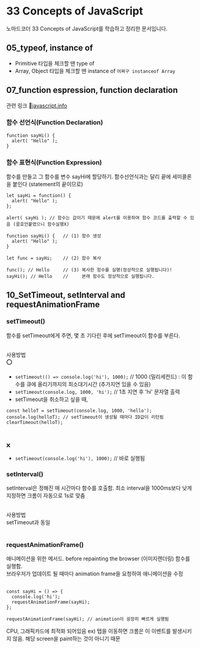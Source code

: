 # 33 Concepts of JavaScript

노마드코더 33 Concepts of JavaScript를 학습하고 정리한 문서입니다.

## 05_typeof, instance of

- Primitive 타입을 체크할 땐 type of
- Array, Object 타입을 체크할 땐 instance of `어쩌구 instanceof Array`

## 07_function espression, function declaration

관련 링크 🔗[javascript.info](https://ko.javascript.info/function-expressions)

### 함수 선언식(Function Declaration)

```
function sayHi() {
  alert( "Hello" );
}
```

### 함수 표현식(Function Expression)

함수를 만들고 그 함수를 변수 sayHi에 할당하기. 함수선언식과는 달리 끝에 세미콜론을 붙인다 (statement의 끝이므로)

```
let sayHi = function() {
  alert( "Hello" );
};

alert( sayHi ); // 함수는 값이기 때문에 alert를 이용하여 함수 코드를 출력할 수 있음 (괄호안붙였으니 함수실행X)
```

```
function sayHi() {   // (1) 함수 생성
  alert( "Hello" );
}

let func = sayHi;    // (2) 함수 복사

func(); // Hello     // (3) 복사한 함수를 실행(정상적으로 실행됩니다)!
sayHi(); // Hello    //     본래 함수도 정상적으로 실행됩니다.
```

## 10_SetTimeout, setInterval and requestAnimationFrame

### setTimeout()

함수를 setTimeout에게 주면, 몇 초 기다린 후에 setTimeout이 함수를 부른다. <br/><br/>

사용방법<br/>
⭕ <br/>

- `setTimeout(() => console.log('hi'), 1000);` // 1000 (밀리세컨드) : 이 함수를 큐에 올리기까지의 최소대기시간 (추가지연 있을 수 있음)
- `setTimeout(console.log, 1000, 'hi');` // 1초 지연 후 'hi' 문자열 출력
- setTimeout을 취소하고 싶을 때,

```
const helloT = setTimeout(console.log, 1000, 'hello');
console.log(helloT); // setTimeout이 생성될 때마다 ID값이 리턴됨
clearTimeout(helloT);
```

  <br/>

❌ <br/>

- `setTimeout(console.log('hi'), 1000);` // 바로 실행됨
  <br/>

### setInterval()

setInterval은 정해진 매 시간마다 함수를 호출함. 최소 interval을 1000ms보다 낮게 지정하면 크롬이 자동으로 1s로 맞춤 <br/><br/>

사용방법<br/>
setTimeout과 동일<br/><br/>

### requestAnimationFrame()

애니메이션을 위한 메서드. before repainting the browser (이미지렌더링) 함수를 실행함. <br/>
브라우저가 업데이트 될 때마다 animation frame을 요청하여 애니메이션을 수정<br/><br/>

```
const sayHi = () => {
  console.log('hi');
  requestAnimationFrame(sayHi);
};

requestAnimationFrame(sayHi); // animation이 굉장히 빠르게 실행됨
```

CPU, 그래픽카드에 최적화 되어있음
ex) 탭을 이동하면 크롬은 이 이벤트를 발생시키지 않음. 해당 screen을 paint하는 것이 아니기 때문
